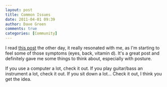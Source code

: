 ```yaml
---
layout: post
title: Common Issues
date: 2011-04-01 09:39
author: Dave Green
comments: true
categories: [Community]
---
```

I read [this post](http://sheddingbikes.com/posts/1281257293.html) the other day, it really resonated with me, as I'm starting to feel some of those symptoms (eyes, back, vitamin d). It's a great post and definitely gave me some things to think about, especially with posture.

If you use a computer a lot, check it out. If you play guitar/bass an instrument a lot, check it out. If you sit down a lot... Check it out, I think you get the idea.
